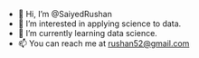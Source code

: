 - 👋 Hi, I’m @SaiyedRushan
- 👀 I’m interested in applying science to data. 
- 🌱 I’m currently learning data science.
- 📫 You can reach me at rushan52@gmail.com

<!---
SaiyedRushan/SaiyedRushan is a ✨ special ✨ repository because its `README.md` (this file) appears on your GitHub profile.
You can click the Preview link to take a look at your changes.
--->
